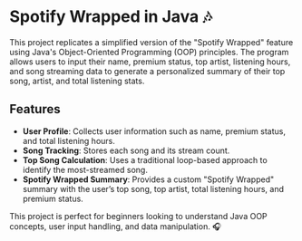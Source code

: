 # Spotify Wrapped in Java 🎶

This project replicates a simplified version of the "Spotify Wrapped" feature using Java's Object-Oriented Programming (OOP) principles. The program allows users to input their name, premium status, top artist, listening hours, and song streaming data to generate a personalized summary of their top song, artist, and total listening stats.

## Features

- **User Profile**: Collects user information such as name, premium status, and total listening hours.
- **Song Tracking**: Stores each song and its stream count.
- **Top Song Calculation**: Uses a traditional loop-based approach to identify the most-streamed song.
- **Spotify Wrapped Summary**: Provides a custom "Spotify Wrapped" summary with the user’s top song, top artist, total listening hours, and premium status.


This project is perfect for beginners looking to understand Java OOP concepts, user input handling, and data manipulation. 🎧
